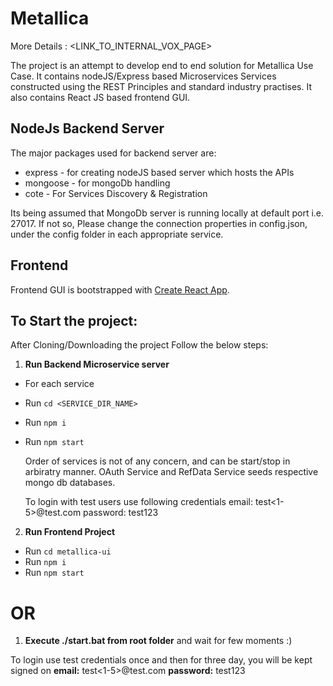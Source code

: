 # Metallica

More Details : <LINK_TO_INTERNAL_VOX_PAGE>

The project is an attempt to develop end to end solution for Metallica Use Case. It contains nodeJS/Express based Microservices Services constructed using the REST Principles and standard industry practises. It also contains React JS based frontend GUI.

## NodeJs Backend Server

The major packages used for backend server are:

- express - for creating nodeJS based server which hosts the APIs
- mongoose - for mongoDb handling
- cote - For Services Discovery & Registration

Its being assumed that MongoDb server is running locally at default port i.e. 27017. If not so,
Please change the connection properties in config.json, under the config folder in each appropriate service.

## Frontend

Frontend GUI is bootstrapped with [Create React App](https://github.com/facebook/create-react-app).

## To Start the project:

After Cloning/Downloading the project Follow the below steps:

1. **Run Backend Microservice server**

- For each service
- Run `cd <SERVICE_DIR_NAME>`
- Run `npm i`
- Run `npm start`

  Order of services is not of any concern, and can be start/stop in arbiratry manner. OAuth Service and RefData Service seeds respective mongo db databases.

  To login with test users use following credentials
  email: test<1-5>@test.com
  password: test123

2. **Run Frontend Project**

- Run `cd metallica-ui`
- Run `npm i`
- Run `npm start`

# OR

1. **Execute ./start.bat from root folder** and wait for few moments :)

To login use test credentials once and then for three day, you will be kept signed on
**email:** test<1-5>@test.com
**password:** test123
